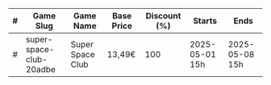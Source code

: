 |#|Game Slug|Game Name|Base Price|Discount (%)|Starts|Ends|
|---|---|---|---|---|---|---|
|#|super-space-club-20adbe|Super Space Club|13,49€|100|2025-05-01 15h|2025-05-08 15h|
